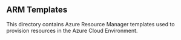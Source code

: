 ## ARM Templates

This directory contains Azure Resource Manager templates used to provision resources in the Azure Cloud Environment.


